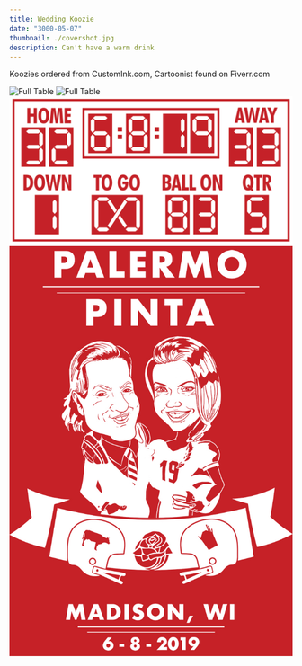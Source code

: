 ```yaml
---
title: Wedding Koozie
date: "3000-05-07"
thumbnail: ./covershot.jpg
description: Can't have a warm drink
---
```


Koozies ordered from CustomInk.com, Cartoonist found on Fiverr.com


![Full Table](./product-front.jpg)
![Full Table](./product-back.jpg)
![Scoreboard Graphic](./scoreboard.jpg)
![Cartoon Graphic](./front.jpg)
